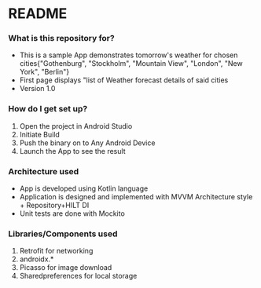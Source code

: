 # README #

### What is this repository for? ###
* This is a sample App demonstrates tomorrow's weather for chosen cities{"Gothenburg", "Stockholm", "Mountain View", "London", "New York", "Berlin"}
* First page displays "list of Weather forecast details of said cities
* Version
1.0

### How do I get set up? ###
1. Open the project in Android Studio
2. Initiate Build
3. Push the binary on to Any Android Device
4. Launch the App to see the result

### Architecture used ###
* App is developed using Kotlin language
* Application is designed and implemented with MVVM Architecture style + Repository+HILT DI
* Unit tests are done with Mockito

### Libraries/Components used ###
1. Retrofit for networking
2. androidx.*
3. Picasso for image download
4. Sharedpreferences for local storage